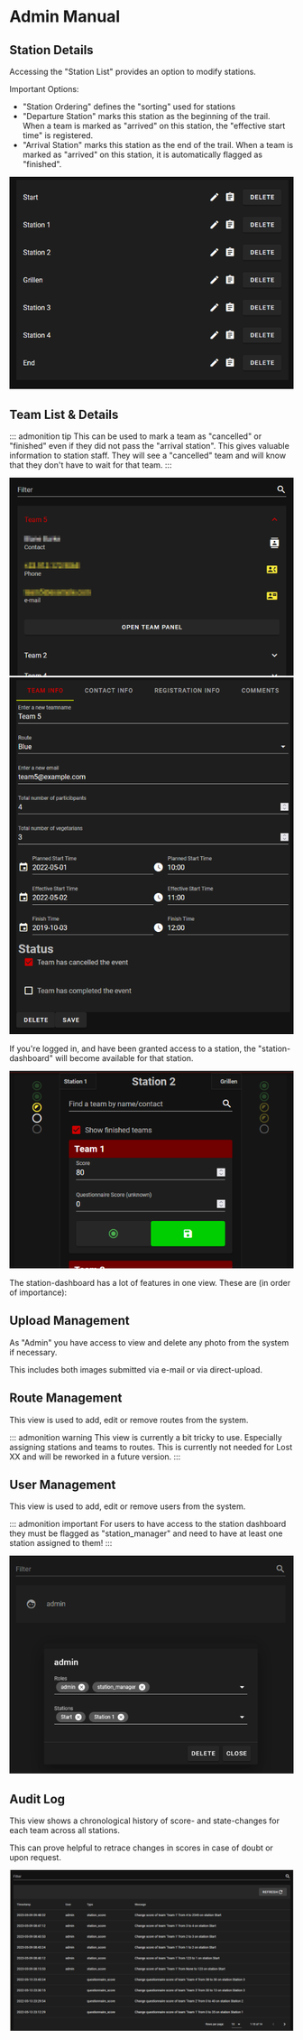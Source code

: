 # Admin Manual

## Station Details

Accessing the "Station List" provides an option to modify stations.

Important Options:

- "Station Ordering" defines the "sorting" used for stations
- "Departure Station" marks this station as the beginning of the trail. When a
  team is marked as "arrived" on this station, the "effective start time" is
  registered.
- "Arrival Station" marks this station as the end of the trail. When a
  team is marked as "arrived" on this station, it is automatically flagged as
  "finished".

![Station List](/src/assets/manual/images/station-list.png 'Station List')

## Team List & Details

::: admonition tip
This can be used to mark a team as "cancelled" or "finished" even if they did
not pass the "arrival station". This gives valuable information to station
staff. They will see a "cancelled" team and will know that they don't have to
wait for that team.
:::

![Team List](/src/assets/manual/images/team-list.png 'Team List')
![Team Panel](/src/assets/manual/images/team-panel.png 'Team Panel')

If you're logged in, and have been granted access to a station, the
"station-dashboard" will become available for that station.

![Station Dashboard](/src/assets/manual/images/station-dashboard.png 'Station Dashboard')

The station-dashboard has a lot of features in one view. These are (in order of
importance):

## Upload Management

As "Admin" you have access to view and delete any photo from the system if
necessary.

This includes both images submitted via e-mail or via direct-upload.

## Route Management

This view is used to add, edit or remove routes from the system.

::: admonition warning
This view is currently a bit tricky to use. Especially assigning stations and
teams to routes. This is currently not needed for Lost XX and will be reworked
in a future version.
:::

## User Management

This view is used to add, edit or remove users from the system.

::: admonition important
For users to have access to the station dashboard they must be flagged as
"station_manager" and need to have at least one station assigned to them!
:::

![User Panel](/src/assets/manual/images/user-panel.png 'User Panel')

## Audit Log

This view shows a chronological history of score- and state-changes for each
team across all stations.

This can prove helpful to retrace changes in scores in case of doubt or upon
request.

![Audit Log](/src/assets/manual/images/audit-log.png 'Audit Log')

